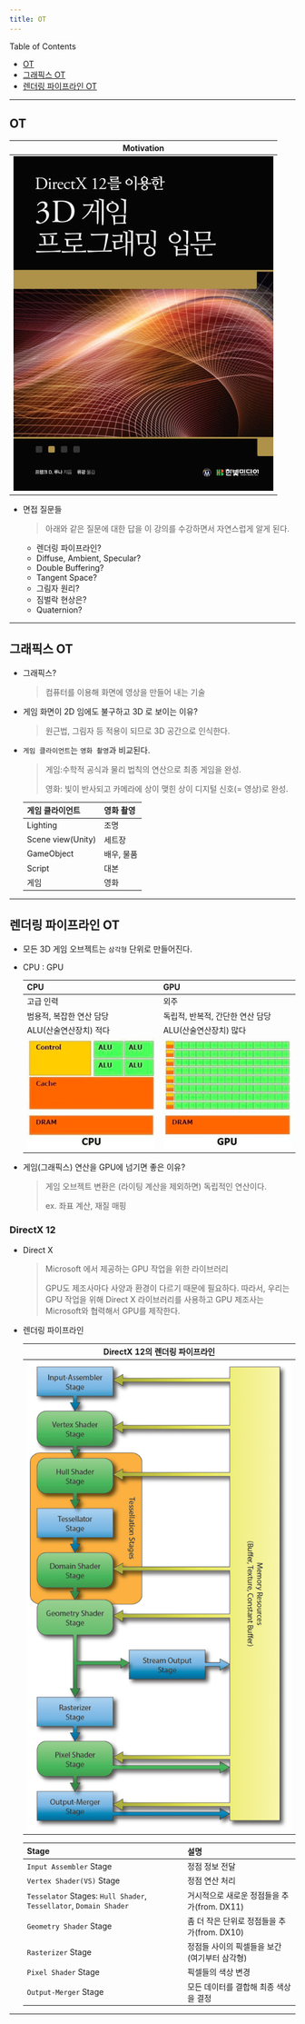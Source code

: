 ```yaml
---
title: OT
---
```


Table of Contents

- [OT](#ot)
- [그래픽스 OT](#그래픽스-ot)
- [렌더링 파이프라인 OT](#렌더링-파이프라인-ot)

---

## OT

|            Motivation            |
| :------------------------------: |
| ![dx12-book](res/dx12-book.jpeg) |

- 면접 질문들

  > 아래와 같은 질문에 대한 답을 이 강의를 수강하면서 자연스럽게 알게 된다.

  - 렌더링 파이프라인?
  - Diffuse, Ambient, Specular?
  - Double Buffering?
  - Tangent Space?
  - 그림자 원리?
  - 짐벌락 현상은?
  - Quaternion?

---

## 그래픽스 OT

- 그래픽스?
  > 컴퓨터를 이용해 화면에 영상을 만들어 내는 기술
- 게임 화면이 2D 임에도 불구하고 3D 로 보이는 이유?
  > 원근법, 그림자 등 적용이 되므로 3D 공간으로 인식한다.
- `게임 클라이언트`는 `영화 촬영`과 비교된다.

  > 게임:수학적 공식과 물리 법칙의 연산으로 최종 게임을 완성.
  >
  > 영화: 빛이 반사되고 카메라에 상이 맺힌 상이 디지털 신호(= 영상)로 완성.

  | 게임 클라이언트   | 영화 촬영  |
  | :---------------- | :--------- |
  | Lighting          | 조명       |
  | Scene view(Unity) | 세트장     |
  | GameObject        | 배우, 물품 |
  | Script            | 대본       |
  | 게임              | 영화       |

---

## 렌더링 파이프라인 OT

- 모든 3D 게임 오브젝트는 `삼각형` 단위로 만들어진다.

- CPU : GPU

  | CPU                                           | GPU                                           |
  | :-------------------------------------------- | :-------------------------------------------- |
  | 고급 인력                                     | 외주                                          |
  | 범용적, 복잡한 연산 담당                      | 독립적, 반복적, 간단한 연산 담당              |
  | ALU(산술연산장치) 적다                        | ALU(산술연산장치) 많다                        |
  | ![cpu-architecture](res/cpu-architecture.png) | ![gpu-architecture](res/gpu-architecture.png) |

- 게임(그래픽스) 연산을 GPU에 넘기면 좋은 이유?

  > 게임 오브젝트 변환은 (라이팅 계산을 제외하면) 독립적인 연산이다.
  >
  > ex. 좌표 계산, 재질 매핑

### DirectX 12

- Direct X
  > Microsoft 에서 제공하는 GPU 작업을 위한 라이브러리
  >
  > GPU도 제조사마다 사양과 환경이 다르기 때문에 필요하다. 따라서, 우리는 GPU 작업을 위해 Direct X 라이브러리를 사용하고 GPU 제조사는 Microsoft와 협력해서 GPU를 제작한다.
- 렌더링 파이프라인

  |               DirectX 12의 렌더링 파이프라인                |
  | :---------------------------------------------------------: |
  | ![dx12-rendering-pipeline](res/dx12-rendering-pipeline.png) |

  | Stage                                                              | 설명                                         |
  | :----------------------------------------------------------------- | :------------------------------------------- |
  | `Input Assembler` Stage                                            | 정점 정보 전달                               |
  | `Vertex Shader(VS)` Stage                                          | 정점 연산 처리                               |
  | `Tesselator` Stages: `Hull Shader`, `Tessellator`, `Domain Shader` | 거시적으로 새로운 정점들을 추가(from. DX11)  |
  | `Geometry Shader` Stage                                            | 좀 더 작은 단위로 정점들을 추가(from. DX10)  |
  | `Rasterizer` Stage                                                 | 정점들 사이의 픽셀들을 보간(여기부터 삼각형) |
  | `Pixel Shader` Stage                                               | 픽셀들의 색상 변경                           |
  | `Output-Merger` Stage                                              | 모든 데이터를 결합해 최종 색상을 결정        |

---
